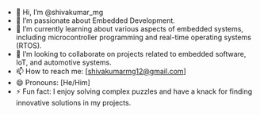 - 👋 Hi, I’m @shivakumar_mg
- 👀 I’m passionate about Embedded Development.
- 🌱 I’m currently learning about various aspects of embedded systems, including microcontroller programming and real-time operating systems (RTOS).
- 💞️ I’m looking to collaborate on projects related to embedded software, IoT, and automotive systems.
- 📫 How to reach me: [shivakumarmg12@gmail.com]
- 😄 Pronouns: [He/Him]
- ⚡ Fun fact: I enjoy solving complex puzzles and have a knack for finding innovative solutions in my projects.
<!---
shivakumarmg123/shivakumarmg123 is a ✨ special ✨ repository because its `README.md` (this file) appears on your GitHub profile.
You can click the Preview link to take a look at your changes.
--->

